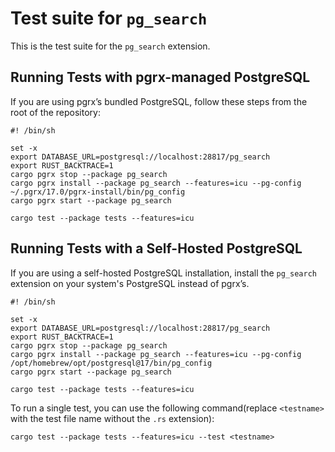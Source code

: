 # Test suite for `pg_search`

This is the test suite for the `pg_search` extension.

## Running Tests with pgrx-managed PostgreSQL

If you are using pgrx’s bundled PostgreSQL, follow these steps from the root of the repository:

```shell
#! /bin/sh

set -x
export DATABASE_URL=postgresql://localhost:28817/pg_search
export RUST_BACKTRACE=1
cargo pgrx stop --package pg_search
cargo pgrx install --package pg_search --features=icu --pg-config ~/.pgrx/17.0/pgrx-install/bin/pg_config
cargo pgrx start --package pg_search

cargo test --package tests --features=icu
```

## Running Tests with a Self-Hosted PostgreSQL

If you are using a self-hosted PostgreSQL installation, install the `pg_search` extension on your system's PostgreSQL instead of pgrx’s.

```shell
#! /bin/sh

set -x
export DATABASE_URL=postgresql://localhost:28817/pg_search
export RUST_BACKTRACE=1
cargo pgrx stop --package pg_search
cargo pgrx install --package pg_search --features=icu --pg-config /opt/homebrew/opt/postgresql@17/bin/pg_config
cargo pgrx start --package pg_search

cargo test --package tests --features=icu
```

To run a single test, you can use the following command(replace `<testname>` with the test file name without the `.rs` extension):

```shell
cargo test --package tests --features=icu --test <testname>
```

